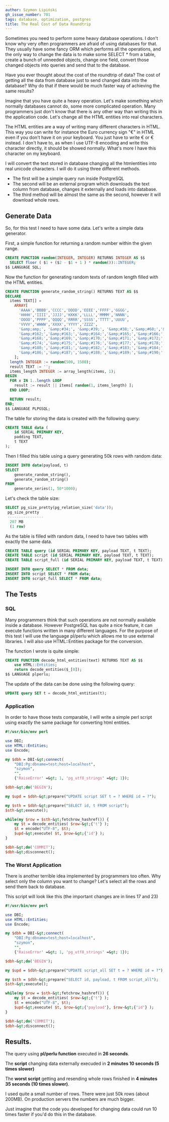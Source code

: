 ```yaml
---
author: Szymon Lipiński
gh_issue_number: 701
tags: database, optimization, postgres
title: The Real Cost of Data Roundtrip
---
```


Sometimes you need to perform some heavy database operations. I don't know why very often programmers are afraid of using databases for that. They usually have some fancy ORM which performs all the operations, and the only way to change the data is to make some SELECT * from a table, create a bunch of unneeded objects, change one field, convert those changed objects into queries and send that to the database.

Have you ever thought about the cost of the roundtrip of data? The cost of getting all the data from database just to send changed data into the database? Why do that if there would be much faster way of achieving the same results?

Imagine that you have quite a heavy operation. Let's make something which normally databases cannot do, some more complicated operation. Many programmers just don't know that there is any other way than writing this in the application code. Let's change all the HTML entities into real characters.

The HTML entities are a way of writing many different characters in HTML. This way you can write for instance the Euro currency sign "€" in HTML even if you don't have it on your keyboard. You just have to write &euro; or &#8364; instead. I don't have to, as when I use UTF-8 encoding and write this character directly, it should be showed normally. What's more I have this character on my keyboard.

I will convert the text stored in database changing all the htmlentities into real unicode characters. I will do it using three different methods.

- The first will be a simple query run inside PostgreSQL
- The second will be an external program which downloads the text column from database, changes it externally and loads into database.
- The third method will be almost the same as the second, however it will download whole rows.

## Generate Data

So, for this test I need to have some data. Let's write a simple data generator.

First, a simple function for returning a random number within the given range.

```sql
CREATE FUNCTION random(INTEGER, INTEGER) RETURNS INTEGER AS $$
  SELECT floor ( $1 + ($2 - $1 + 1 ) * random())::INTEGER;
$$ LANGUAGE SQL;
```

Now the function for generating random texts of random length filled with the HTML entities.

```sql
CREATE FUNCTION generate_random_string() RETURNS TEXT AS $$
DECLARE
  items TEXT[] =
    ARRAY[
      'AAAA','BBBB','CCCC','DDDD','EEEE','FFFF','GGGG',
      'HHHH','IIII','JJJJ','KKKK','LLLL','MMMM','NNNN',
      'OOOO','PPPP','QQQQ','RRRR','SSSS','TTTT','UUUU',
      'VVVV','WWWW','XXXX','YYYY','ZZZZ',
      '&amp;amp;', '&amp;#34;', '&amp;#39;', '&amp;#38;','&amp;#60;','&amp;#62;',
      '&amp;#162;','&amp;#163;','&amp;#164;','&amp;#165;','&amp;#166;','&amp;#167;',
      '&amp;#168;','&amp;#169;','&amp;#170;','&amp;#171;','&amp;#172;','&amp;#173;',
      '&amp;#174;','&amp;#175;','&amp;#176;','&amp;#177;','&amp;#178;','&amp;#179;',
      '&amp;#180;','&amp;#181;','&amp;#182;','&amp;#183;','&amp;#184;','&amp;#185;',
      '&amp;#186;','&amp;#187;','&amp;#188;','&amp;#189;','&amp;#190;'
    ];
  length INTEGER := random(500, 1500);
  result TEXT := '';
  items_length INTEGER := array_length(items, 1);
BEGIN
  FOR x IN 1..length LOOP
    result := result || items[ random(1, items_length) ];
  END LOOP;

  RETURN result;
END;
$$ LANGUAGE PLPGSQL;
```

The table for storing the data is created with the following query:

```sql
CREATE TABLE data (
    id SERIAL PRIMARY KEY,
    padding TEXT,
    t TEXT
);
```

Then I filled this table using a query generating 50k rows with random data:

```sql
INSERT INTO data(payload, t)
SELECT
    generate_random_string(),
    generate_random_string()
FROM
    generate_series(1, 50*1000);
```

Let's check the table size:

```sql
SELECT pg_size_pretty(pg_relation_size('data'));
 pg_size_pretty
 ----------------
  207 MB
  (1 row)
```

As the table is filled with random data, I need to have two tables with exactly the same data.

```sql
CREATE TABLE query (id SERIAL PRIMARY KEY, payload TEXT, t TEXT);
CREATE TABLE script (id SERIAL PRIMARY KEY, payload TEXT, t TEXT);
CREATE TABLE script_full (id SERIAL PRIMARY KEY, payload TEXT, t TEXT);

INSERT INTO query SELECT * FROM data;
INSERT INTO script SELECT * FROM data;
INSERT INTO script_full SELECT * FROM data;
```

## The Tests

### SQL

Many programmers think that such operations are not normally available inside a database. However PostgreSQL has quite a nice feature, it can execute functions written in many different languages. For the purpose of this test I will use the language pl/perlu which allows me to use external libraries. I will also use HTML::Entities package for the conversion.

The function I wrote is quite simple:

```sql
CREATE FUNCTION decode_html_entities(text) RETURNS TEXT AS $$
    use HTML::Entities;
    return decode_entities($_[0]);
$$ LANGUAGE plperlu;
```

The update of the data can be done using the following query:

```sql
UPDATE query SET t = decode_html_entities(t);
```

### Application

In order to have those tests comparable, I will write a simple perl script using exactly the same package for converting html entities.

```perl
#!/usr/bin/env perl

use DBI;
use HTML::Entities;
use Encode;

my $dbh = DBI-&gt;connect(
    "DBI:Pg:dbname=test;host=localhost",
    "szymon",
    "",
    {'RaiseError' =&gt; 1, 'pg_utf8_strings' =&gt; 1});

$dbh-&gt;do('BEGIN');

my $upd = $dbh-&gt;prepare("UPDATE script SET t = ? WHERE id = ?");

my $sth = $dbh-&gt;prepare("SELECT id, t FROM script");
$sth-&gt;execute();

while(my $row = $sth-&gt;fetchrow_hashref()) {
    my $t = decode_entities( $row-&gt;{'t'} );
    $t = encode("UTF-8", $t);
    $upd-&gt;execute( $t, $row-&gt;{'id'} );
}

$dbh-&gt;do('COMMIT');
$dbh-&gt;disconnect();
```

### The Worst Application

There is another terrible idea implemented by programmers too often. Why select only the column you want to change? Let's select all the rows and send them back to database.

This script will look like this (the important changes are in lines 17 and 23)

```perl
#!/usr/bin/env perl

use DBI;
use HTML::Entities;
use Encode;

my $dbh = DBI-&gt;connect(
    "DBI:Pg:dbname=test;host=localhost",
    "szymon",
    "",
    {'RaiseError' =&gt; 1, 'pg_utf8_strings' =&gt; 1});

$dbh-&gt;do('BEGIN');

my $upd = $dbh-&gt;prepare("UPDATE script_all SET t = ? WHERE id = ?");

my $sth = $dbh-&gt;prepare("SELECT id, payload, t FROM script_all");
$sth-&gt;execute();

while(my $row = $sth-&gt;fetchrow_hashref()) {
    my $t = decode_entities( $row-&gt;{'t'} );
    $t = encode("UTF-8", $t);
    $upd-&gt;execute( $t, $row-&gt;{'payload'}, $row-&gt;{'id'} );
}

$dbh-&gt;do('COMMIT');
$dbh-&gt;disconnect();
```

## Results.

The query using **pl/perlu function** executed in **26 seconds**.

The **script** changing data externally execuded in **2 minutes 10 seconds (5 times slower)**

The **worst script** getting and resending whole rows finished in **4 minutes 35 seconds (10 times slower)**.

I used quite a small number of rows. There were just 50k rows (about 200MB). On production servers the numbers are much bigger.

Just imagine that the code you developed for changing data could run 10 times faster if you'd do this in the database.
